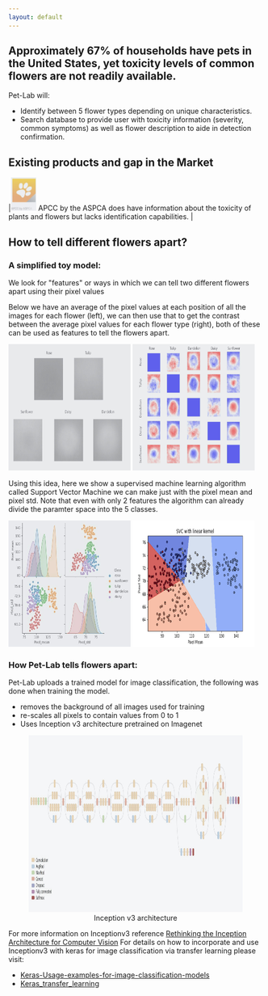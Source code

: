 ```yaml
---
layout: default
---
```

[](https://share.streamlit.io/flrivera/pet-lab/main/Recog_app.py)



## Approximately 67% of households have pets in the United States, yet toxicity levels of common flowers are not readily available. 


Pet-Lab will:
- Identify between 5 flower types depending on unique characteristics.
- Search database to provide user with toxicity information (severity, common symptoms) as well as flower description to aide in detection confirmation.


## Existing products and gap in the Market



|<img class="resize" src="apcc_edited.jpg" width="10%" height="10%" > APCC by the ASPCA does have information about the toxicity of plants and flowers but lacks identification capabilities.   |


## How to tell different flowers apart?

### A simplified toy model:
We look for "features" or ways in which we can tell two different flowers apart using their pixel values

Below we have an average of the pixel values at each position of all the images for each flower (left), we can then use that to get the contrast between the average pixel values for each flower type (right), both of these can be used as features to tell the flowers apart.  

      
      
 <p float="left">
  <img src="Averages_edited.jpg" width="48%"  height="250"/>
  <img src="Contrast_edited.jpg" width="48%" height="250"/>
</p>

Using this idea, here we show a supervised machine learning algorithm called Support Vector Machine we can make just with the pixel mean and pixel std.  Note that even with only 2 features the algorithm can already divide the paramter space into the 5 classes.
 <p float="left">
  <img src="pairplot_edited.jpg" width="48%"  height="250"/>
  <img src="SVC_linear.png" width="48%" height="250"/>
</p>

### How Pet-Lab tells flowers apart:

Pet-Lab uploads a trained model for image classification, the following was done when training the model.

- removes the background of all images used for training
- re-scales all pixels to contain values from 0 to 1
- Uses Inception v3  architecture pretrained on Imagenet


<center>
      <figure>
            <img src="inceptionv3_architecture_edited.jpg" width="100%"  height="350"/>
            <figcaption>Inception v3 architecture</figcaption>
      </figure>
</center>

For more information on Inceptionv3 reference <a href="https://arxiv.org/pdf/1512.00567.pdf">Rethinking the Inception Architecture for Computer Vision</a>
For details on how to incorporate and use Inceptionv3 with keras for image classification via transfer learning please visit:

- <a href="https://keras.io/api/applications/#usage-examples-for-image-classification-models">Keras-Usage-examples-for-image-classification-models</a>
- <a href="https://keras.io/guides/transfer_learning/">Keras_transfer_learning</a>
 

